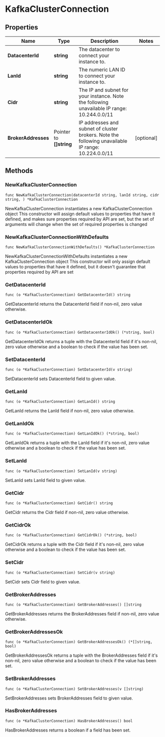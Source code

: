 # KafkaClusterConnection

## Properties

|Name | Type | Description | Notes|
|------------ | ------------- | ------------- | -------------|
|**DatacenterId** | **string** | The datacenter to connect your instance to. | |
|**LanId** | **string** | The numeric LAN ID to connect your instance to. | |
|**Cidr** | **string** | The IP and subnet for your instance. Note the following unavailable IP range: 10.244.0.0/11  | |
|**BrokerAddresses** | Pointer to **[]string** | IP addresses and subnet of cluster brokers. Note the following unavailable IP range: 10.224.0.0/11  | [optional] |

## Methods

### NewKafkaClusterConnection

`func NewKafkaClusterConnection(datacenterId string, lanId string, cidr string, ) *KafkaClusterConnection`

NewKafkaClusterConnection instantiates a new KafkaClusterConnection object
This constructor will assign default values to properties that have it defined,
and makes sure properties required by API are set, but the set of arguments
will change when the set of required properties is changed

### NewKafkaClusterConnectionWithDefaults

`func NewKafkaClusterConnectionWithDefaults() *KafkaClusterConnection`

NewKafkaClusterConnectionWithDefaults instantiates a new KafkaClusterConnection object
This constructor will only assign default values to properties that have it defined,
but it doesn't guarantee that properties required by API are set

### GetDatacenterId

`func (o *KafkaClusterConnection) GetDatacenterId() string`

GetDatacenterId returns the DatacenterId field if non-nil, zero value otherwise.

### GetDatacenterIdOk

`func (o *KafkaClusterConnection) GetDatacenterIdOk() (*string, bool)`

GetDatacenterIdOk returns a tuple with the DatacenterId field if it's non-nil, zero value otherwise
and a boolean to check if the value has been set.

### SetDatacenterId

`func (o *KafkaClusterConnection) SetDatacenterId(v string)`

SetDatacenterId sets DatacenterId field to given value.


### GetLanId

`func (o *KafkaClusterConnection) GetLanId() string`

GetLanId returns the LanId field if non-nil, zero value otherwise.

### GetLanIdOk

`func (o *KafkaClusterConnection) GetLanIdOk() (*string, bool)`

GetLanIdOk returns a tuple with the LanId field if it's non-nil, zero value otherwise
and a boolean to check if the value has been set.

### SetLanId

`func (o *KafkaClusterConnection) SetLanId(v string)`

SetLanId sets LanId field to given value.


### GetCidr

`func (o *KafkaClusterConnection) GetCidr() string`

GetCidr returns the Cidr field if non-nil, zero value otherwise.

### GetCidrOk

`func (o *KafkaClusterConnection) GetCidrOk() (*string, bool)`

GetCidrOk returns a tuple with the Cidr field if it's non-nil, zero value otherwise
and a boolean to check if the value has been set.

### SetCidr

`func (o *KafkaClusterConnection) SetCidr(v string)`

SetCidr sets Cidr field to given value.


### GetBrokerAddresses

`func (o *KafkaClusterConnection) GetBrokerAddresses() []string`

GetBrokerAddresses returns the BrokerAddresses field if non-nil, zero value otherwise.

### GetBrokerAddressesOk

`func (o *KafkaClusterConnection) GetBrokerAddressesOk() (*[]string, bool)`

GetBrokerAddressesOk returns a tuple with the BrokerAddresses field if it's non-nil, zero value otherwise
and a boolean to check if the value has been set.

### SetBrokerAddresses

`func (o *KafkaClusterConnection) SetBrokerAddresses(v []string)`

SetBrokerAddresses sets BrokerAddresses field to given value.

### HasBrokerAddresses

`func (o *KafkaClusterConnection) HasBrokerAddresses() bool`

HasBrokerAddresses returns a boolean if a field has been set.


